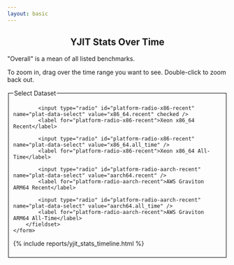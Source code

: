 ```yaml
---
layout: basic
---
```

<script src="https://d3js.org/d3.v5.js"></script>

<h2 style="text-align: center;">YJIT Stats Over Time</h2>

<p>
  "Overall" is a mean of all listed benchmarks.
</p>

<p>
  To zoom in, drag over the time range you want to see. Double-click to zoom back out.
</p>

<script>
var timeParser = d3.timeParse("%Y %m %d %H %M %S");
var timePrinter = d3.timeFormat("%b %d %I%p");
var data_series;
var all_series_time_range;
var all_series_value_range;

document.timeline_data = {} // For sharing data w/ handlers
</script>

<div class="timeline_report">
    <form>
        <fieldset id="plat-select-fieldset" style="border: 1px solid black">
            <legend>Select Dataset</legend>

            <input type="radio" id="platform-radio-x86-recent" name="plat-data-select" value="x86_64.recent" checked />
            <label for="platform-radio-x86-recent">Xeon x86_64 Recent</label>

            <input type="radio" id="platform-radio-x86-recent" name="plat-data-select" value="x86_64.all_time" />
            <label for="platform-radio-x86-recent">Xeon x86_64 All-Time</label>

            <input type="radio" id="platform-radio-aarch-recent" name="plat-data-select" value="aarch64.recent" />
            <label for="platform-radio-aarch-recent">AWS Graviton ARM64 Recent</label>

            <input type="radio" id="platform-radio-aarch-recent" name="plat-data-select" value="aarch64.all_time" />
            <label for="platform-radio-aarch-recent">AWS Graviton ARM64 All-Time</label>
        </fieldset>
    </form>
{% include reports/yjit_stats_timeline.html %}
</div>

<script>
    // D3 line graph is based on https://www.d3-graph-gallery.com/graph/line_basic.html

    // set the dimensions and margins of the graph
    var margin = {top: 10, right: 30, bottom: 70, left: 40},
        width = 800 - margin.left - margin.right,
        height = 400 - margin.top - margin.bottom;

    // append the svg object to the body of the page
    var svg = d3.select("#timeline_rs_chart")
    .append("svg")
        .attr("viewBox", "0 0 " + (width + margin.left + margin.right) + " " + (height + margin.top + margin.bottom))
        .attr("xmlns", "http://www.w3.org/2000/svg")
        .attr("xmlns:xlink", "http://www.w3.org/1999/xlink")
        //.attr("width", width + margin.left + margin.right)
        //.attr("height", height + margin.top + margin.bottom)
    .append("g")
        .attr("transform",
            "translate(" + margin.left + "," + margin.top + ")");

    // Add X axis --> it is a date format
    var x = d3.scaleTime()
        .domain([0, 1])
        .range([ 0, width ]);
    //.domain(d3.extent(all_series_time_range))
    document.timeline_data.x_axis_function = x; /* Export for the event handlers */
    var xAxis = d3.axisBottom(x).ticks(null);
    var xAxisGroup = svg.append("g")
        .attr("transform", "translate(0," + height + ")")
        .call(xAxis)
    .selectAll("text")
        .attr("transform", "rotate(-60)")
        .style("text-anchor", "end");
    document.timeline_data.x_axis = xAxis;
    document.timeline_data.x_axis_group = xAxisGroup;

    // Add Y axis
    var y = d3.scaleLinear()
        .domain([0, 1.0])  // Dynamically generate later
        .range([ height, 0 ]);
    document.timeline_data.y_axis_function = y; /* Export for the event handlers */
    document.timeline_data.y_axis = d3.axisLeft(y);
    let formatValue = d3.format(".2s");
    document.timeline_data.y_axis.tickFormat(function (d) { return formatValue(d); });
    document.timeline_data.top_svg_group = svg.append("g")
        .call(document.timeline_data.y_axis);

    var clip = svg.append("defs").append("svg:clipPath")
        .attr("id", "clip")
        .append("svg:rect")
        .attr("width", width + 30 )
        .attr("height", height )
        .attr("x", 0)
        .attr("y", 0);

    // Code borrowed from https://d3-graph-gallery.com/graph/line_brushZoom.html
    var idleTimeout = null;

    function idled() { idleTimeout = null; }

    function updateChart() {

        const extent = d3.event.selection

        // If no selection, back to initial coordinate. Otherwise, update X axis domain
        if (!extent) {
            if (!idleTimeout) {
                return (idleTimeout = setTimeout(idled, 350)); // This allows to wait a little bit
            }
            x.domain(d3.extent(all_series_time_range));
        } else {
            x.domain([x.invert(extent[0]), x.invert(extent[1])]);
            // Remove the grey brush area as soon as the selection has been done
            document.timeline_data.top_svg_group.select(".brush").call(brush.move, null);
        }
        // Update axis and circle position
        xAxisGroup.transition().duration(1000).call(xAxis)
        svg
            .selectAll(".centerdot.circle")
            .transition().duration(1000)
            .attr("cx", function(d) { return x(d.time) } )
            .attr("cy", function(d) { return y(d[document.timeline_data.current_stat]) } )

        svg
            .selectAll(".line")
            .transition().duration(1000)
            .attr("d", d3.line()
                .x(function(d) { return x(d.time) })
                .y(function(d) { return y(d[document.timeline_data.current_stat]) })
            );
    }

    var brush = d3.brushX()                 // Add the brush feature using the d3.brush function
        .extent( [ [0,0], [width,height] ] ) // initialise the brush area: start at 0,0 and finishes at width,height: it means I select the whole graph area
        .on("end", updateChart);

    document.timeline_data.top_svg_group
        .append("g")
        .attr("class", "brush")
        .call(brush);

    // Using JS values like data_series, update the SVG graph data
    function updateGraphFromData() {
        // Add top-level SVG groups for data series
        //d3.selectAll("svg g.svg_tl_data")
        //    .data(data_series)
        //    .join("g")
        //        .attr("class", d => "svg_tl_data " + d.name)
        //        .attr("visibility", d => d.visible ? "visible" : "hidden")
        //        ;

        data_series.forEach(function(item) {
            group = svg.append("g").attr("class", "svg_tl_data " + item.name);
            if(item.visible) {
                group.attr("visibility", "visible");
            } else {
                group.attr("visibility", "hidden");
            }
            //group = svg.select("svg g.svg_tl_data." + item.name);

            // Add the graph line
            var lines = group.append("path")
                .datum(item.data)
                .attr("class", "line")
                .attr("fill", "none")
                .attr("stroke", item.color)
                .attr("stroke-width", 1.5)
                .attr("d", d3.line()
                .x(function(d) { return x(d.time) })
                .y(function(d) { return y(d[document.timeline_data.current_stat]) })
                ).attr("clip-path", "url(#clip)");

            // Add a circle at each datapoint
            var circles = group.selectAll("circle.centerdot." + item.name)
                .data(item.data);

            circles.join("circle")
                .attr("class", "circle centerdot " + item.name)
                .attr("fill", item.color)
                .attr("r", 1.5)
                .attr("cx", function(d) { return x(d.time) } )
                .attr("cy", function(d) { return y(d[document.timeline_data.current_stat]) } )
                .attr("data-tooltip", function(d) {
                    return item.benchmark + " at " + timePrinter(d.time) + ": " +
                        (d[document.timeline_data.current_stat]) +
                        "<br/>" + item.platform + " Ruby " + d.ruby_desc;
                })
                .attr("clip-path", "url(#clip)");
        });
    }

    function rescaleGraphFromFetchedData() {
        setCheckboxesFromHashParam();
        rescaleGraphFromCheckboxes();
    }

    // Default to x86_64 recent-only data
    fetch("/reports/timeline/yjit_stats_timeline.data.x86_64.recent.js").then(function (response) {
        return response.text();
    }).then(function (data) {
        eval(data);
        updateGraphFromData();
        rescaleGraphFromFetchedData();

        // If anybody clicks a platform radio button, send a new request and cancel the old one, if any.
        document.addEventListener('click', function(event) {
            // Did they click a platform radio button? If not, we ignore it.
            if(!event.target.matches('#plat-select-fieldset input[type="radio"]')) return;

            var newDataSet = event.target.value;
            fetch("/reports/timeline/yjit_stats_timeline.data." + newDataSet + ".js").then(response => response.text())
                .then(function(data) {
                    eval(data);
                    rescaleGraphFromFetchedData();
                });
        });

    });

    // Handle legend, checkboxes and stats dropdown
    document.getElementById("bottom_selection_checkboxes").style.display = "block";
    var checkboxes = document.querySelectorAll("#bottom_selection_checkboxes li input");
    var stats_select = document.getElementById("stat_field_dropdown_select");

    function setHashParamFromCheckboxes() {
        //console.log("setHashParamFromCheckboxes");
        var newHash = document.timeline_data.current_stat;
        checkboxes.forEach(function (cb) {
            if(cb.checked) {
                var bench = cb.getAttribute("data-benchmark");
                newHash += "+" + bench
            }
        });

        window.location.hash = newHash;
    }

    function setCheckboxesFromHashParam() {
        var hash = window.location.hash;
        var benchmarks = hash.slice(1).split("+");
        document.timeline_data.current_stat = benchmarks.shift();
        stats_select.value = document.timeline_data.current_stat;

        var benchHash = {};
        benchmarks.forEach(function (bench) {
            benchHash[bench] = true;
        });

        checkboxes.forEach(function (cb) {
            var bench = cb.getAttribute("data-benchmark");
            if(benchHash[bench]) {
                if(!cb.checked) {
                    cb.checked = true;
                }
                updateCheckbox(cb);
            } else {
                if(cb.checked) {
                    cb.checked = false;
                }
                updateCheckbox(cb);
            }
        });
    }

    function updateCheckbox(cb) {
        var bench = cb.getAttribute("data-benchmark");
        var legendBox = document.querySelector("#timeline_legend_child li[data-benchmark=\"" + bench + "\"]");
        var graphSeries = document.querySelector("svg g.prod_ruby_with_yjit-" + bench);

        var thisDataSeries;
        if(data_series) {
            data_series.forEach(function (series) {
                if(series.config == (series.platform + "_prod_ruby_with_yjit") && series.benchmark == bench) {
                    thisDataSeries = series;
                }
            });
        }

        if(cb.checked) {
            /* Make series visible */
            if(thisDataSeries) { thisDataSeries.visible = true; }
            legendBox.style.display = "inline-block";
            if(graphSeries) { graphSeries.style.visibility = "visible"; }
        } else {
            /* Make series invisible */
            if(thisDataSeries) { thisDataSeries.visible = false; }
            legendBox.style.display = "none";
            if(graphSeries) { graphSeries.style.visibility = "hidden"; }
        }

    }

    function rescaleGraphFromCheckboxes() {
        // Find the new data scale based on visible series
        var minY = 0.0;
        var maxY = 1.0;
        var minX = data_series[0].time_range[0];
        var maxX = data_series[0].time_range[1];
        data_series.forEach(function (series) {
            let valueRange = series.value_range[document.timeline_data.current_stat];
            if(series.visible && valueRange[0] < minY) {
                minY = valueRange[0];
            }
            if(series.visible && valueRange[1] > maxY) {
                maxY = valueRange[1];
            }
            if(series.visible && series.time_range[0] < minX) {
                minX = series.time_range[0];
            }
            if(series.visible && series.time_range[1] > maxX) {
                maxX = series.time_range[1];
            }
        });
        var yAxis = document.timeline_data.y_axis;
        var yAxisFunc = document.timeline_data.y_axis_function;

        var xAxis = document.timeline_data.x_axis;
        var xAxisFunc = document.timeline_data.x_axis_function;
        var xAxisGroup = document.timeline_data.x_axis_group;

        yAxisFunc.domain([minY, maxY]);
        yAxis.scale(yAxisFunc);
        document.timeline_data.top_svg_group.call(yAxis);

        xAxisFunc.domain([minX, maxX]);
        xAxis.scale(xAxisFunc);
        document.timeline_data.x_axis_group.call(xAxis);

        all_series_time_range = [minX, maxX];

        // Rescale the graph lines
        data_series.forEach(function (series) {
            var seriesName = series.name;
            var svgGroup = d3.select("svg g." + seriesName);

            // Rescale the graph line
            var svgPath = svgGroup.select("path");
            svgPath.datum(series.data).attr("d", d3.line()
                .x(function(d) { return x(d.time); })
                .y(function(d) { return y(d[document.timeline_data.current_stat]); })
                );

            // Rescale the circles
            var svgCircles = svgGroup.selectAll(".circle." + seriesName)
                .data(series.data)
                .attr("cx", function(d) { return x(d.time); })
                .attr("cy", function(d) { return y(d[document.timeline_data.current_stat]); })
                // Update the tooltips
                .attr("data-tooltip", function(d) {
                    return series.benchmark + " at " + timePrinter(d.time) + ": " +
                        (d[document.timeline_data.current_stat]).toFixed(1) +
                        "<br/>Ruby " + d.ruby_desc;
                    })
                ;

        });

    }

    window.addEventListener("hashchange", function () {
        setCheckboxesFromHashParam();
    });
    stats_select.addEventListener("change", function () {
        // Set up new timeline_data.current_stat
        document.timeline_data.current_stat = stats_select.value;
        console.log("Setting current stat to", document.timeline_data.current_stat);

        setHashParamFromCheckboxes(); // new current_stat goes into the hashparam
        rescaleGraphFromCheckboxes(); // it also resets the graph scaling
    });

    setCheckboxesFromHashParam();
    //rescaleGraphFromCheckboxes();

    checkboxes.forEach(function (cb) {
        cb.addEventListener('change', function (event) {
            updateCheckbox(this);
            rescaleGraphFromCheckboxes();
            setHashParamFromCheckboxes();
        });
    });
</script>
